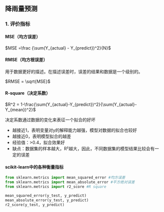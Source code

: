 ## 降雨量预测

### 1. 评价指标

#### MSE（均方误差）

$MSE =\frac {\sum(Y_{actual} - Y_{predict})^2}{N}$

#### RMSE（均方根误差）

用于数据更好的描述。在描述误差时，误差的结果和数据是一个级别的。

$RMSE = \sqrt{MSE}$

#### R-square（决定系数）

$R^2 = 1-\frac{\sum(Y_{actual}-Y_{predict})^2}{\sum(Y_{actual}-Y_{mean})^2}$

决定系数通过数据的变化来表征一个拟合的好坏

- 越接近1，表明变量对y的解释能力越强，模型对数据的拟合也较好
- 越接近0，表明模型拟合的越差
- 经验值：>0.4，拟合效果好
- 缺点：数据集的样本越大，R²越大，因此，不同数据集的模型结果比较会有一定的误差

#### scikit-learn中的各种衡量指标

```python
from sklearn.metrics import mean_squared_error #均方误差
from sklearn.metrics import mean_absolute_error #平方绝对误差
from sklearn.metrics import r2_score #R square

mean_squared_error(y_test, y_predict)
mean_absolute_error(y_test, y_predict)
r2_score(y_test, y_predict)
```

